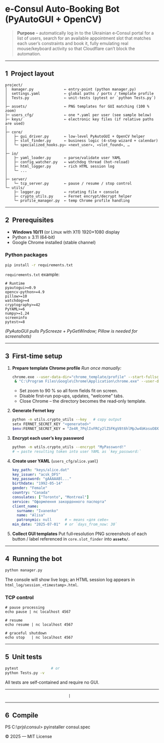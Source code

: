 # e‑Consul Auto‑Booking Bot (PyAutoGUI + OpenCV)

> **Purpose** – automatically log in to the Ukrainian e‑Consul portal for a list of
> users, search for an available appointment slot that matches each user’s
> constraints and book it, fully emulating real mouse/keyboard activity so that
> Cloudflare can’t block the automation.

---

## 1  Project layout

```
project/
│  manager.py              ← entry‑point (python manager.py)
│  settings.yaml           ← global paths / ports / template profile
│  Tests.py                ← unit‑tests (pytest or `python Tests.py`)
│
├─ assets/                 ← PNG templates for GUI matching (100 % zoom)
├─ users_cfg/              ← one *.yaml per user (see sample below)
├─ keys/                   ← electronic key files (if relative paths are used)
│
├─ core/
│   ├─ gui_driver.py       ← low‑level PyAutoGUI + OpenCV helper
│   ├─ slot_finder.py      ← business logic (4‑step wizard + calendar)
│   └─ specialized_hooks.py← «next_user», «slot_found», …
│
├─ io/
│   ├─ yaml_loader.py      ← parse/validate user YAML
│   ├─ config_watcher.py   ← watchdog thread (hot‑reload)
│   ├─ html_logger.py      ← rich HTML session log
│   └─ ...
│
├─ server/
│   └─ tcp_server.py       ← pause / resume / stop control
└─ utils/
    ├─ logger.py           ← rotating file + console
    ├─ crypto_utils.py     ← Fernet encrypt/decrypt helper
    └─ profile_manager.py  ← temp Chrome profile handling
```

---

## 2  Prerequisites

* **Windows 10/11** (or Linux with X11) 1920×1080 display
* Python ≥ 3.11 (64‑bit)
* Google Chrome installed (stable channel)

### Python packages

```bash
pip install -r requirements.txt
```

`requirements.txt` example:

```
# Runtime
pyautogui>=0.9
opencv-python>=4.9
pillow>=10
watchdog>=4
cryptography>=42
PyYAML>=6
numpy>=1.24
screeninfo
pytest>=8
```

*(PyAutoGUI pulls PyScreeze + PyGetWindow; Pillow is needed for screenshots)*

---

## 3  First‑time setup

1. **Prepare template Chrome profile**
   *Run once manually:*

   ```bash
   chrome.exe --user-data-dir="chrome_template/profile" --start-fullscreen
    & "C:\Program Files\Google\Chrome\Application\chrome.exe" --user-data-dir="C:\prjs\consul\data\chrome_template\profile" --start-fullscreen
   ```

   * Set zoom to 90 % so all form fields fit on screen.
   * Disable first‑run pop‑ups, updates, “welcome” tabs.
   * Close Chrome – the directory becomes the read‑only template.

2. **Generate Fernet key**

   ```bash
   python -m utils.crypto_utils --key   # copy output
   setx FERNET_SECRET_KEY "<generated>"
   $env:FERNET_SECRET_KEY = "Ze4R_7PqlIvFRCy2lZSFKgV8t6hlMpJw4bKosuO8XAw="
   ```

3. **Encrypt each user’s key password**

   ```bash
   python -m utils.crypto_utils --encrypt "MyPassword!"
   # → paste resulting token into user YAML as `key_password:`
   ```

4. **Create user YAML** (`users_cfg/alice.yaml`)

   ```yaml
   key_path: "keys/alice.dat"
   key_issuer: "acsk_DFS"
   key_password: "gAAAAABl..."
   birthdate: "1992-05-14"
   gender: "Female"
   country: "Canada"
   consulates: ["Toronto", "Montreal"]
   service: "Оформлення закордонного паспорта"
   client_name:
     surname: "Ivanenko"
     name: "Alisa"
     patronymic: null      # ← means «для себе»
   min_date: "2025-07-01"  # or `days_from_now: 30`
   ```

5. **Collect GUI templates**
   Put full‑resolution PNG screenshots of each button / label referenced in
   `core.slot_finder` into **`assets/`**.

---

## 4  Running the bot

```bash
python manager.py
```

The console will show live logs; an HTML session log appears in
`html_log/session_<timestamp>.html`.

### TCP control

```
# pause processing
echo pause | nc localhost 4567

# resume
echo resume | nc localhost 4567

# graceful shutdown
echo stop   | nc localhost 4567
```

---

## 5  Unit tests

```bash
pytest               # or
python Tests.py -v
```

All tests are self‑contained and require no GUI.

---
                                 |

---

## 6  Compile
PS C:\prjs\consul> pyinstaller consul.spec

© 2025 — MIT License

